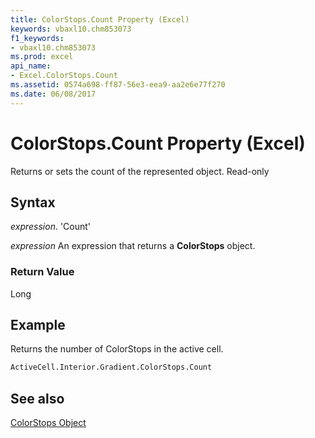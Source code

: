 ```yaml
---
title: ColorStops.Count Property (Excel)
keywords: vbaxl10.chm853073
f1_keywords:
- vbaxl10.chm853073
ms.prod: excel
api_name:
- Excel.ColorStops.Count
ms.assetid: 0574a698-ff87-56e3-eea9-aa2e6e77f270
ms.date: 06/08/2017
---
```



# ColorStops.Count Property (Excel)

Returns or sets the count of the represented object. Read-only


## Syntax

 _expression_. 'Count'

 _expression_ An expression that returns a **ColorStops** object.


### Return Value

Long


## Example

Returns the number of ColorStops in the active cell.


```vb
ActiveCell.Interior.Gradient.ColorStops.Count
```


## See also


[ColorStops Object](Excel.ColorStops.md)

